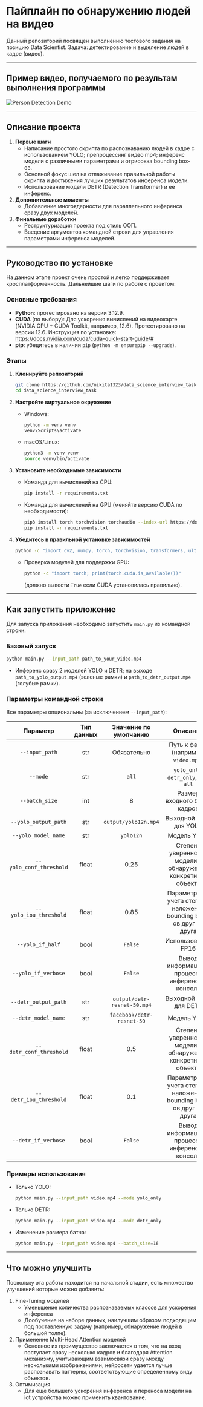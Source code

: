 # Пайплайн по обнаружению людей на видео

Данный репозиторий посвящен выполнению тестового задания на позицию Data Scientist. Задача: детектирование и выделение людей в кадре (видео).

---

## Пример видео, получаемого по результам выполнения программы

![Person Detection Demo](assets/demo_detr-resnet-50.gif)

---

## Описание проекта

1. **Первые шаги**
   - Написание простого скрипта по распознаванию людей в кадре с использованием YOLO; препроцессинг видео mp4; инференс модели с различными параметрами и отрисовка bounding box-ов.
   - Основной фокус шел на отлаживание правильной работы скрипта и достижения лучших результатов инференса модели.
   - Использование модели DETR (Detection Transformer) и ее инференс.
2. **Дополнительные моменты**
   - Добавление многоядерности для параллельного инференса сразу двух моделей.
3. **Финальные доработки**
   - Реструктуризация проекта под стиль ООП.
   - Введение аргументов командной строки для управления параметрами инференса моделей.

---

## Руководство по установке

На данном этапе проект очень простой и легко поддерживает кросплатформенность. Дальнейшие шаги по работе с проектом:

### Основные требования

- **Python**: протестировано на версии 3.12.9.
- **CUDA** (по выбору): Для ускорения вычислений на видеокарте (NVIDIA GPU + CUDA Toolkit, например, 12.6). Протестировано на версии 12.6. Инструкция по установке: <https://docs.nvidia.com/cuda/cuda-quick-start-guide/#>
- **pip**: убедитесь в наличии `pip` (`python -m ensurepip --upgrade`).

### Этапы

1. **Клонируйте репозиторий**  

   ```bash
   git clone https://github.com/nikita1323/data_science_interview_task.git
   cd data_science_interview_task
   ```

2. **Настройте виртуальное окружение**
   - Windows:

     ```bash
     python -m venv venv
     venv\Scripts\activate
     ```

   - macOS/Linux:

     ```bash
     python3 -m venv venv
     source venv/bin/activate
     ```

3. **Установите необходимые зависимости**
   - Команда для вычислений на CPU:

     ```bash
     pip install -r requirements.txt
     ```

   - Команда для вычислений на GPU (меняйте версию CUDA по необходимости):

     ```bash
     pip3 install torch torchvision torchaudio --index-url https://download.pytorch.org/whl/cu126
     pip install -r requirements.txt
     ```

4. **Убедитесь в правильной установке зависимостей**

   ```bash
   python -c "import cv2, numpy, torch, torchvision, transformers, ultralytics; print('Ready to roll!')"
   ```

   - Проверка модулей для поддержки GPU:

     ```bash
     python -c "import torch; print(torch.cuda.is_available())"
     ```

     (должно вывести `True` если CUDA установилась правильно).

---

## Как запустить приложение

Для запуска приложения необходимо запустить `main.py` из командной строки:

### Базовый запуск

```bash
python main.py --input_path path_to_your_video.mp4
```

- Инференс сразу 2 моделей YOLO и DETR; на выходе `path_to_yolo_output.mp4` (зеленые рамки) и `path_to_detr_output.mp4` (голубые рамки).

### Параметры командной строки

Все параметры опциональны (за исключением  `--input_path`):

|        Параметр         | Тип данных |    Значение по умолчанию    |                              Описание                              |
| :---------------------: | :--------: | :-------------------------: | :----------------------------------------------------------------: |
|     `--input_path`      |    str     |         Обязательно         |                Путь к файлу (например, `video.mp4`)                |
|        `--mode`         |    str     |            `all`            |                `yolo_only`, `detr_only`, или `all`                 |
|     `--batch_size`      |    int     |              8              |                    Размер входного батча кадров                    |
|  `--yolo_output_path`   |    str     |    `output/yolo12n.mp4`     |                       Выходной файл для YOLO                       |
|   `--yolo_model_name`   |    str     |          `yolo12n`          |                            Модель YOLO                             |
| `--yolo_conf_threshold` |   float    |            0.25             |    Степень уверенности модели в обнаружении конкретного объекта    |
| `--yolo_iou_threshold`  |   float    |            0.85             | Параметр для учета степени наложения bounding box-ов друг на друга |
|    `--yolo_if_half`     |    bool    |           `False`           |                         Использование FP16                         |
|   `--yolo_if_verbose`   |    bool    |           `False`           |          Вывод информации в процессе инференса в консоль           |
|  `--detr_output_path`   |    str     | `output/detr-resnet-50.mp4` |                       Выходной файл для DETR                       |
|   `--detr_model_name`   |    str     |  `facebook/detr-resnet-50`  |                            Модель YOLO                             |
| `--detr_conf_threshold` |   float    |             0.5             |    Степень уверенности модели в обнаружении конкретного объекта    |
| `--detr_iou_threshold`  |   float    |             0.1             | Параметр для учета степени наложения bounding box-ов друг на друга |
|   `--detr_if_verbose`   |    bool    |           `False`           |          Вывод информации в процессе инференса в консоль           |

### Примеры использования

- Только YOLO:

  ```bash
  python main.py --input_path video.mp4 --mode yolo_only
  ```

- Только DETR:

  ```bash
  python main.py --input_path video.mp4 --mode detr_only
  ```

- Изменение размера батча:

  ```bash
  python main.py --input_path video.mp4 --batch_size=16
  ```

---

## Что можно улучшить

Поскольку эта работа находится на начальной стадии, есть множество улучшений которые можно добавить:

1. Fine-Tuning моделей
   - Уменьшение количества распознаваемых классов для ускорения инференса
   - Дообучение на наборе данных, наилучшим образом подходящим под поставленную задачу (например, обнаружение людей в большой толпе).
2. Применение Multi-Head Attention моделей
   - Основное их преимущество заключается в том, что на вход поступает сразу несколько кадров и благодаря Attention механизму, учитывающим взаимосвязи сразу между несколькими изображениями, нейросети удается лучше распознавать паттерны, соответствующие определенному виду объектов.
3. Оптимизация
   - Для еще большего ускорения инференса и переноса модели на iot устройства можно применить квантование.
